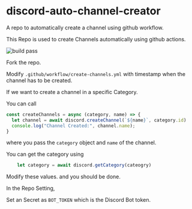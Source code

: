 # discord-auto-channel-creator
A repo to automatically create a channel using github workflow.


This Repo is used to create Channels automatically using github actions.

![build pass](https://github.com/shubham399/discord-auto-channel-creator/workflows/Create%20New%20Box%20Channels/badge.svg)


Fork the repo.


Modify `.github/workflow/create-channels.yml` with timestamp when the channel has to be created.


If we want to create a channel in a specific Category.


You can call 

```js
const createChannels = async (category, name) => {
  let channel = await discord.createChannel(`${name}`, category.id)
  console.log("Channel Created:", channel.name);
}
```


where you pass the `category` object and `name` of the channel.

You can get the category using

```js
    let category = await discord.getCategory(cateogry)
```

Modify these values. and you should be done.

In the Repo Setting,

Set an Secret as `BOT_TOKEN` which is the Discord Bot token.
